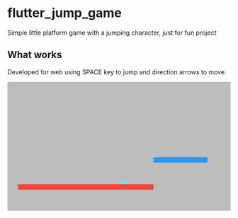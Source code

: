 # flutter_jump_game

Simple little platform game with a jumping character, just for fun project

## What works

Developed for web using SPACE key to jump and direction arrows to move.

![game sample](https://raw.githubusercontent.com/vlowe85/flutter_platform_game/master/example/game.png)